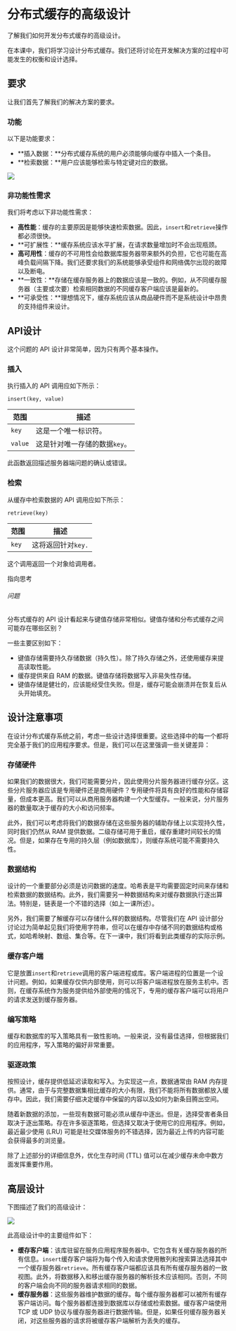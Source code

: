 # 分布式缓存的高级设计

了解我们如何开发分布式缓存的高级设计。

在本课中，我们将学习设计分布式缓存。我们还将讨论在开发解决方案的过程中可能发生的权衡和设计选择。

## 要求

让我们首先了解我们的解决方案的要求。

### 功能

以下是功能要求：

- **插入数据：**分布式缓存系统的用户必须能够向缓存中插入一个条目。
- **检索数据：**用户应该能够检索与特定键对应的数据。

![](https://gitee.com/gaoxiang15125/pictureBed/raw/master/img/20230217120120.png)

### 非功能性需求

我们将考虑以下非功能性需求：

- **高性能**：缓存的主要原因是能够快速检索数据。因此，`insert`和`retrieve`操作都必须很快。
- **可扩展性：**缓存系统应该水平扩展，在请求数量增加时不会出现瓶颈。
- **高可用性**：缓存的不可用性会给数据库服务器带来额外的负担，它也可能在高峰负载间隔下降。我们还要求我们的系统能够承受组件和网络偶尔出现的故障以及断电。
- **一致性：**存储在缓存服务器上的数据应该是一致的。例如，从不同缓存服务器（主要或次要）检索相同数据的不同缓存客户端应该是最新的。
- **可承受性：**理想情况下，缓存系统应该从商品硬件而不是系统设计中昂贵的支持组件来设计。

## API设计

这个问题的 API 设计非常简单，因为只有两个基本操作。

### 插入

执行插入的 API 调用应如下所示：

```whiteText
insert(key, value)
```

| **范围** | **描述**                      |
| -------- | ----------------------------- |
| `key`    | 这是一个唯一标识符。          |
| `value`  | 这是针对唯一存储的数据`key`。 |

此函数返回描述服务器端问题的确认或错误。

### 检索

从缓存中检索数据的 API 调用应如下所示：

```whiteText
retrieve(key)
```

| **范围** | **描述**           |
| -------- | ------------------ |
| `key`    | 这将返回针对`key.` |

这个调用返回一个对象给调用者。

指向思考

###### 问题

分布式缓存的 API 设计看起来与键值存储非常相似。键值存储和分布式缓存之间可能存在哪些区别？

一些主要区别如下：

- 键值存储需要持久存储数据（持久性）。除了持久存储之外，还使用缓存来提高读取性能。
- 缓存提供来自 RAM 的数据。键值存储将数据写入非易失性存储。
- 键值存储是健壮的，应该能经受住失败。但是，缓存可能会崩溃并在恢复后从头开始填充。

## 设计注意事项

在设计分布式缓存系统之前，考虑一些设计选择很重要。这些选择中的每一个都将完全基于我们的应用程序要求。但是，我们可以在这里强调一些关键差异：

### 存储硬件

如果我们的数据很大，我们可能需要分片，因此使用分片服务器进行缓存分区。这些分片服务器应该是专用硬件还是商用硬件？专用硬件将具有良好的性能和存储容量，但成本更高。我们可以从商用服务器构建一个大型缓存。一般来说，分片服务器的数量取决于缓存的大小和访问频率。

此外，我们可以考虑将我们的数据存储在这些服务器的辅助存储上以实现持久性，同时我们仍然从 RAM 提供数据。二级存储可用于重启，缓存重建时间较长的情况。但是，如果存在专用的持久层（例如数据库），则缓存系统可能不需要持久性。

### 数据结构

设计的一个重要部分必须是访问数据的速度。哈希表是平均需要固定时间来存储和检索数据的数据结构。此外，我们需要另一种数据结构来对缓存数据执行逐出算法。特别是，链表是一个不错的选择（如上一课所述）。

另外，我们需要了解缓存可以存储什么样的数据结构。尽管我们在 API 设计部分讨论过为简单起见我们将使用字符串，但可以在缓存中存储不同的数据结构或格式，如哈希映射、数组、集合等。在下一课中，我们将看到此类缓存的实际示例。

### 缓存客户端

它是放置`insert`和`retrieve`调用的客户端进程或库。客户端进程的位置是一个设计问题。例如，如果缓存仅供内部使用，则可以将客户端进程放在服务主机中。否则，在缓存系统作为服务提供给外部使用的情况下，专用的缓存客户端可以将用户的请求发送到缓存服务器。

### 编写策略

缓存和数据库的写入策略具有一致性影响。一般来说，没有最佳选择，但根据我们的应用程序，写入策略的偏好非常重要。

### 驱逐政策

按照设计，缓存提供低延迟读取和写入。为实现这一点，数据通常由 RAM 内存提供。通常，由于与完整数据集相比缓存的大小有限，我们不能将所有数据都放入缓存中。因此，我们需要仔细决定缓存中保留的内容以及如何为新条目腾出空间。

随着新数据的添加，一些现有数据可能必须从缓存中逐出。但是，选择受害者条目取决于逐出策略。存在许多驱逐策略，但选择又取决于使用它的应用程序。例如，最近最少使用 (LRU) 可能是社交媒体服务的不错选择，因为最近上传的内容可能会获得最多的浏览量。

除了上述部分的详细信息外，优化生存时间 (TTL) 值可以在减少缓存未命中数方面发挥重要作用。

## 高层设计

下图描述了我们的高级设计：

![](https://gitee.com/gaoxiang15125/pictureBed/raw/master/img/20230217120210.png)

此高级设计中的主要组件如下：

- **缓存客户端**：该库驻留在服务应用程序服务器中。它包含有关缓存服务器的所有信息。`insert`缓存客户端将为每个传入和请求使用散列和搜索算法选择其中一个缓存服务器`retrieve`。所有缓存客户端都应该具有所有缓存服务器的一致视图。此外，将数据移入和移出缓存服务器的解析技术应该相同。否则，不同的客户端会向不同的服务器请求相同的数据。
- **缓存服务器**：这些服务器维护数据的缓存。每个缓存服务器都可以被所有缓存客户端访问。每个服务器都连接到数据库以存储或检索数据。缓存客户端使用 TCP 或 UDP 协议与缓存服务器进行数据传输。但是，如果任何缓存服务器关闭，对这些服务器的请求将被缓存客户端解析为丢失的缓存。